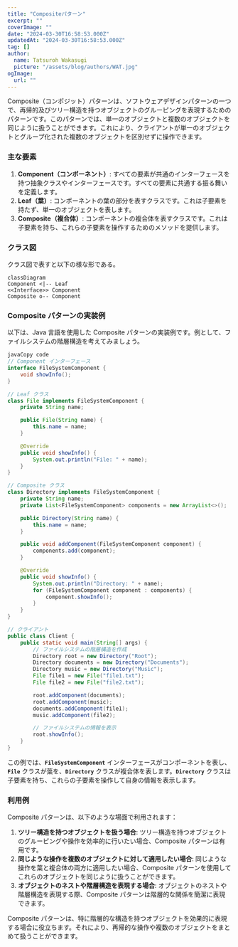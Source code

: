 ```yaml
---
title: "Compositeパターン"
excerpt: ""
coverImage: ""
date: "2024-03-30T16:58:53.000Z"
updatedAt: "2024-03-30T16:58:53.000Z"
tag: []
author:
  name: Tatsuroh Wakasugi
  picture: "/assets/blog/authors/WAT.jpg"
ogImage:
  url: ""
---
```


Composite（コンポジット）パターンは、ソフトウェアデザインパターンの一つで、再帰的及びツリー構造を持つオブジェクトのグルーピングを表現するためのパターンです。このパターンでは、単一のオブジェクトと複数のオブジェクトを同じように扱うことができます。これにより、クライアントが単一のオブジェクトとグループ化された複数のオブジェクトを区別せずに操作できます。

### **主な要素**

1. **Component（コンポーネント）**: すべての要素が共通のインターフェースを持つ抽象クラスやインターフェースです。すべての要素に共通する振る舞いを定義します。
2. **Leaf（葉）**: コンポーネントの葉の部分を表すクラスです。これは子要素を持たず、単一のオブジェクトを表します。
3. **Composite（複合体）**: コンポーネントの複合体を表すクラスです。これは子要素を持ち、これらの子要素を操作するためのメソッドを提供します。

### クラス図

クラス図で表すと以下の様な形である。

```mermaid
classDiagram
Component <|-- Leaf
<<Interface>> Component
Composite o-- Component
```

### **Composite パターンの実装例**

以下は、Java 言語を使用した Composite パターンの実装例です。例として、ファイルシステムの階層構造を考えてみましょう。

```java
javaCopy code
// Component インターフェース
interface FileSystemComponent {
    void showInfo();
}

// Leaf クラス
class File implements FileSystemComponent {
    private String name;

    public File(String name) {
        this.name = name;
    }

    @Override
    public void showInfo() {
        System.out.println("File: " + name);
    }
}

// Composite クラス
class Directory implements FileSystemComponent {
    private String name;
    private List<FileSystemComponent> components = new ArrayList<>();

    public Directory(String name) {
        this.name = name;
    }

    public void addComponent(FileSystemComponent component) {
        components.add(component);
    }

    @Override
    public void showInfo() {
        System.out.println("Directory: " + name);
        for (FileSystemComponent component : components) {
            component.showInfo();
        }
    }
}

// クライアント
public class Client {
    public static void main(String[] args) {
        // ファイルシステムの階層構造を作成
        Directory root = new Directory("Root");
        Directory documents = new Directory("Documents");
        Directory music = new Directory("Music");
        File file1 = new File("file1.txt");
        File file2 = new File("file2.txt");

        root.addComponent(documents);
        root.addComponent(music);
        documents.addComponent(file1);
        music.addComponent(file2);

        // ファイルシステムの情報を表示
        root.showInfo();
    }
}

```

この例では、**`FileSystemComponent`** インターフェースがコンポーネントを表し、**`File`** クラスが葉を、**`Directory`** クラスが複合体を表します。**`Directory`** クラスは子要素を持ち、これらの子要素を操作して自身の情報を表示します。

### **利用例**

Composite パターンは、以下のような場面で利用されます：

1. **ツリー構造を持つオブジェクトを扱う場合**: ツリー構造を持つオブジェクトのグルーピングや操作を効率的に行いたい場合、Composite パターンは有用です。
2. **同じような操作を複数のオブジェクトに対して適用したい場合**: 同じような操作を葉と複合体の両方に適用したい場合、Composite パターンを使用してこれらのオブジェクトを同じように扱うことができます。
3. **オブジェクトのネストや階層構造を表現する場合**: オブジェクトのネストや階層構造を表現する際、Composite パターンは階層的な関係を簡潔に表現できます。

Composite パターンは、特に階層的な構造を持つオブジェクトを効果的に表現する場合に役立ちます。それにより、再帰的な操作や複数のオブジェクトをまとめて扱うことができます。
